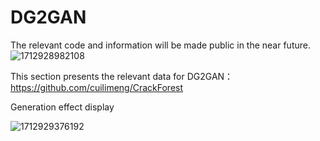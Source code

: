 # DG2GAN

The relevant code and information will be made public in the near future.
![1712928982108](https://github.com/AKAJLOONG/DG2GAN/assets/81508088/3950c46e-e6b7-400a-92c2-654fdd371517)


This section presents the relevant data for DG2GAN： https://github.com/cuilimeng/CrackForest


Generation effect display

![1712929376192](https://github.com/AKAJLOONG/DG2GAN/assets/81508088/74d3ca5c-34ca-4509-bbdd-659212ed9240)


